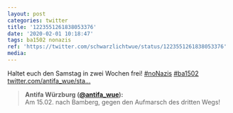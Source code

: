 ```yaml
---
layout: post
categories: twitter
title: '1223551261838053376'
date: '2020-02-01 10:18:47'
tags: ba1502 nonazis
ref: 'https://twitter.com/schwarzlichtwue/status/1223551261838053376'
media:
---
```

Haltet euch den Samstag in zwei Wochen frei! [#noNazis](/t/nonazis) [#ba1502](/t/ba1502) [twitter.com/antifa_wue/sta…](https://twitter.com/antifa_wue/status/1223550978554769408) 


> <b>Antifa Würzburg ([@antifa_wue](https://twitter.com/antifa_wue)):</b>  
>Am 15.02. nach Bamberg, gegen den Aufmarsch des dritten Wegs!    
>  
>  

